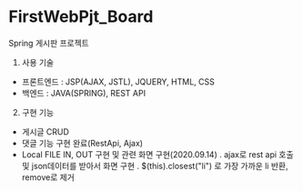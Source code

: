 # FirstWebPjt_Board
Spring 게시판 프로젝트

1. 사용 기술 
- 프론트엔드 : JSP(AJAX, JSTL), JQUERY, HTML, CSS
- 백엔드 : JAVA(SPRING), REST API

2. 구현 기능
- 게시글 CRUD
- 댓글 기능 구현 완료(RestApi, Ajax)
- Local FILE IN, OUT 구현 및 관련 화면 구현(2020.09.14)
 . ajax로 rest api 호출 및 json데이터를 받아서 화면 구현
 . $(this).closest("li") 로 가장 가까운 li 반환, remove로 제거

